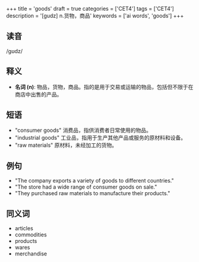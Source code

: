 +++
title = 'goods'
draft = true
categories = ['CET4']
tags = ['CET4']
description = '[gudz] n.货物，商品'
keywords = ['ai words', 'goods']
+++

## 读音
/ɡʊdz/

## 释义
- **名词 (n)**: 物品，货物，商品。指的是用于交易或运输的物品，包括但不限于在商店中出售的产品。

## 短语
- "consumer goods" 消费品，指供消费者日常使用的物品。
- "industrial goods" 工业品，指用于生产其他产品或服务的原材料和设备。
- "raw materials" 原材料，未经加工的货物。

## 例句
- "The company exports a variety of goods to different countries."
- "The store had a wide range of consumer goods on sale."
- "They purchased raw materials to manufacture their products."

## 同义词
- articles
- commodities
- products
- wares
- merchandise
